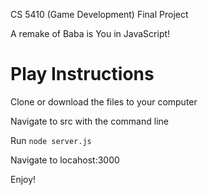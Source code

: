 CS 5410 (Game Development) Final Project

A remake of Baba is You in JavaScript!

# Play Instructions

Clone or download the files to your computer

Navigate to src with the command line

Run ```node server.js```

Navigate to locahost:3000

Enjoy!

